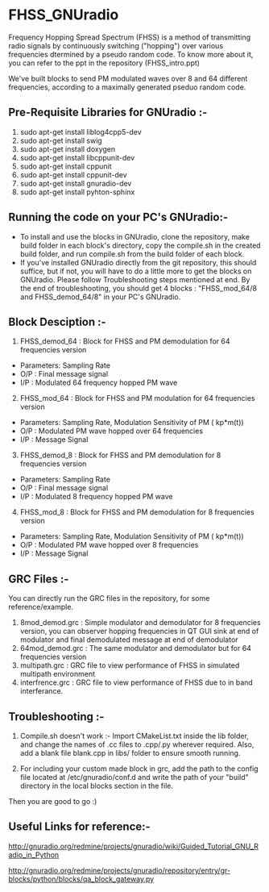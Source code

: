 # FHSS_GNUradio
Frequency Hopping Spread Spectrum (FHSS) is a method of transmitting radio signals by continuously switching ("hopping") over various frequencies dtermined by a pseudo random code. 
To know more about it, you can refer to the ppt in the repository (FHSS_intro.ppt)

We've built blocks to send PM modulated waves over 8 and 64 different frequencies, according to a maximally generated pseduo random code.

## Pre-Requisite Libraries for GNUradio :-

  1. sudo apt-get install liblog4cpp5-dev
  2. sudo apt-get install swig
  3. sudo apt-get install doxygen
  4. sudo apt-get install libcppunit-dev
  5. sudo apt-get install cppunit
  6. sudo apt-get install cppunit-dev
  7. sudo apt-get install gnuradio-dev
  8. sudo apt-get install pyhton-sphinx

## Running the code on your PC's GNUradio:-

* To install and use the blocks in GNUradio, clone the repository, make build folder in each block's directory, copy the compile.sh in the created build folder, and run compile.sh from the build folder of each block. 
* If you've installed GNUradio directly from the git repository, this should suffice, but if not, you will have to do a little more to get the blocks on GNUradio. Please follow Troubleshooting steps mentioned at end. By the end of troubleshooting, you should get 4 blocks : "FHSS_mod_64/8 and FHSS_demod_64/8" in your PC's GNUradio.

## Block Desciption :-
1. FHSS_demod_64 : Block for FHSS and PM demodulation for 64 frequencies version 
  - Parameters: Sampling Rate 
  - O/P : Final message signal 
  - I/P : Modulated 64 frequency hopped PM wave
 
2. FHSS_mod_64   : Block for FHSS and PM modulation for 64 frequencies version 
  - Parameters: Sampling Rate, Modulation Sensitivity of PM ( kp*m(t))
  - O/P : Modulated PM wave hopped over 64 frequencies
  - I/P : Message Signal
  
3. FHSS_demod_8  : Block for FHSS and PM demodulation for 8 frequencies version 
  - Parameters: Sampling Rate 
  - O/P : Final message signal 
  - I/P : Modulated 8 frequency hopped PM wave
  
4. FHSS_mod_8    : Block for FHSS and PM demodulation for 8 frequencies version 
  - Parameters: Sampling Rate, Modulation Sensitivity of PM ( kp*m(t))
  - O/P : Modulated PM wave hopped over 8 frequencies
  - I/P : Message Signal
 
## GRC Files :-
You can directly run the GRC files in the repository, for some reference/example. 

1. 8mod_demod.grc : Simple modulator and demodulator for 8 frequencies version, you can observer hopping frequencies in QT GUI sink at end of modulator and final demodulated message at end of demodulator
2. 64mod_demod.grc : The same modulator and demodulator but for 64 frequencies version
3. multipath.grc : GRC file to view performance of FHSS in simulated multipath environment
4. interfrence.grc : GRC file to view performance of FHSS due to in band interferance.

## Troubleshooting :-

1. Compile.sh doesn't work :- Import CMakeList.txt inside the lib folder, and change the names of .cc files to .cpp/.py wherever required. Also, add a blank file blank.cpp in libs/ folder to ensure smooth running. 

2. For including your custom made block in grc, add the path to the config file located at /etc/gnuradio/conf.d and write the path of your "build" directory in the local blocks section in the file.

Then you are good to go :)

## Useful Links for reference:-

http://gnuradio.org/redmine/projects/gnuradio/wiki/Guided_Tutorial_GNU_Radio_in_Python

http://gnuradio.org/redmine/projects/gnuradio/repository/entry/gr-blocks/python/blocks/qa_block_gateway.py
